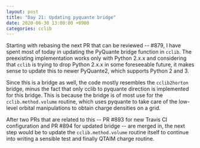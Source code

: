 ```yaml
---
layout: post
title: "Day 21: Updating pyquante bridge"
date: 2020-06-30 13:00:00 +0900
categories: cclib
---
```


Starting with rebasing the next PR that can be reviewed -- #879, I have spent most of today in updating the PyQuante bridge function in `cclib`. The preexisting implementation works only with Python 2.x.x and considering that `cclib` is trying to drop Python 2.x.x in some foreseeable future, it makes sense to update this to newer PyQuante2, which supports Python 2 and 3.

Since this is a bridge as well, the code mostly resembles the `cclib2horton` bridge, minus the fact that only cclib to pyquante direction is implemented for this bridge. This is because the bridge is of most use for the `cclib.method.volume` routine, which uses pyquante to take care of the low-level orbital manipulations to obtain charge densities on a grid.

After two PRs that are related to this -- PR #893 for new Travis CI configuration and PR #894 for updated bridge -- are merged in, the next step would be to update the `cclib.method.volume` routine itself to continue into writing a sensible test and finally QTAIM charge routine.

